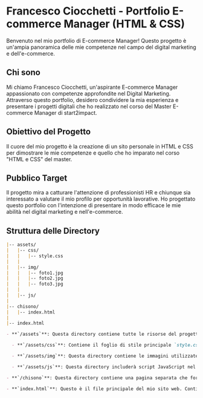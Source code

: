 # Francesco Ciocchetti - Portfolio E-commerce Manager (HTML & CSS)

Benvenuto nel mio portfolio di E-commerce Manager! Questo progetto è un'ampia panoramica delle mie competenze nel campo del digital marketing e dell'e-commerce.

## Chi sono

Mi chiamo Francesco Ciocchetti, un'aspirante E-commerce Manager appassionato con competenze approfondite nel Digital Marketing. Attraverso questo portfolio, desidero condividere la mia esperienza e presentare i progetti digitali che ho realizzato nel corso del Master E-commerce Manager di start2impact.

## Obiettivo del Progetto
Il cuore del mio progetto è la creazione di un sito personale in HTML e CSS per dimostrare le mie competenze e quello che ho imparato nel corso "HTML e CSS" del master.

## Pubblico Target
Il progetto mira a catturare l'attenzione di professionisti HR e chiunque sia interessato a valutare il mio profilo per opportunità lavorative. Ho progettato questo portfolio con l'intenzione di presentare in modo efficace le mie abilità nel digital marketing e nell'e-commerce.

## Struttura delle Directory

```markdown
|-- assets/
|   |-- css/
|   |   |-- style.css
|   |
|   |-- img/
|   |   |-- foto1.jpg
|   |   |-- foto2.jpg
|   |   |-- foto3.jpg
|   |
|   |-- js/
|
|-- chisono/
|   |-- index.html
|
|-- index.html

- **`/assets`**: Questa directory contiene tutte le risorse del progetto.

  - **`/assets/css`**: Contiene il foglio di stile principale `style.css` che gestisce l'aspetto del mio portfolio.

  - **`/assets/img`**: Questa directory contiene le immagini utilizzate nel mio portfolio.

  - **`/assets/js`**: Questa directory includerà script JavaScript nel mio progetto.

- **`/chisono`**: Questa directory contiene una pagina separata che fornisce informazioni su di me. Il file `index.html` è la pagina principale di questa sezione.

- **`index.html`**: Questo è il file principale del mio sito web. Contiene la struttura HTML della pagina principale e collega gli stili CSS e altri file necessari.

